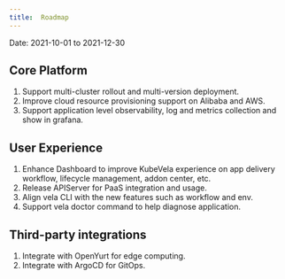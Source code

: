 ```yaml
---
title:  Roadmap
---
```


Date: 2021-10-01 to 2021-12-30

## Core Platform

1. Support multi-cluster rollout and multi-version deployment.
2. Improve cloud resource provisioning support on Alibaba and AWS.
3. Support application level observability, log and metrics collection and show in grafana.


## User Experience

1. Enhance Dashboard to improve KubeVela experience on app delivery workflow, lifecycle management, addon center, etc.
2. Release APIServer for PaaS integration and usage.
3. Align vela CLI with the new features such as workflow and env.
4. Support vela doctor command to help diagnose application.

## Third-party integrations

1. Integrate with OpenYurt for edge computing.
2. Integrate with ArgoCD for GitOps.
